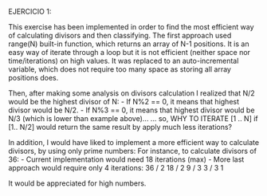 
EJERCICIO 1:

This exercise has been implemented in order to find the most efficient way of calculating divisors and then classifying.
The first approach used range(N) built-in function, which returns an array of N-1 positions. It is an easy way of iterate through a loop but it is not efficient (neither space nor time/iterations) on high values. It was replaced to an auto-incremental variable, which does not require too many space as storing all array positions does. 

Then, after making some analysis on divisors calculation I realized that N/2 would be the highest divisor of N:
    - If N%2 == 0, it means that highest divisor would be N/2.
    - If N%3 == 0, it means that highest divisor would be N/3 (which is lower than example above)...
... so, WHY TO ITERATE [1 .. N] if [1.. N/2] would return the same result by apply much less iterations?

In addition, I would have liked to implement a more efficient way to calculate divisors, by using only prime numbers:
For instance, to calculate divisors of 36:
    - Current implementation would need 18 iterations (max)
    - More last approach would require only 4 iterations:
    36  /  2
    18  /  2
    9  /  3
    3  /  3
    1

It would be appreciated for high numbers.


